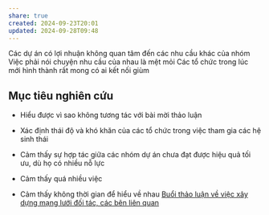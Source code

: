 ```yaml
---
share: true
created: 2024-09-23T20:01
updated: 2024-09-28T09:48
---
```

Các dự án có lợi nhuận không quan tâm đến các nhu cầu khác của nhóm
Việc phải nói chuyện nhu cầu của nhau là mệt mỏi
Các tổ chức trong lúc mới hình thành rất mong có ai kết nối giùm

## Mục tiêu nghiên cứu
- Hiểu được vì sao không tương tác với bài mời thảo luận
- Xác định thái độ và khó khăn của các tổ chức trong việc tham gia các hệ sinh thái



- Cảm thấy sự hợp tác giữa các nhóm dự án chưa đạt được hiệu quả tối ưu, dù họ có nhiều nỗ lực
- Cảm thấy quá nhiều việc 
- Cảm thấy không thời gian để hiểu về nhau
[Buổi thảo luận về việc xây dựng mạng lưới đối tác, các bên liên quan](../Truy%E1%BB%81n%20th%C3%B4ng/Bu%E1%BB%95i%20th%E1%BA%A3o%20lu%E1%BA%ADn%20v%E1%BB%81%20vi%E1%BB%87c%20x%C3%A2y%20d%E1%BB%B1ng%20m%E1%BA%A1ng%20l%C6%B0%E1%BB%9Bi%20%C4%91%E1%BB%91i%20t%C3%A1c,%20c%C3%A1c%20b%C3%AAn%20li%C3%AAn%20quan.md)